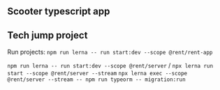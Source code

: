 ## Scooter typescript app

## Tech jump project


Run projects:
`npm run lerna -- run start:dev --scope @rent/rent-app`

`npm run lerna -- run start:dev --scope @rent/server` / `npx lerna run start --scope @rent/server --stream`
`npx lerna exec --scope @rent/server --stream -- npm run typeorm -- migration:run`